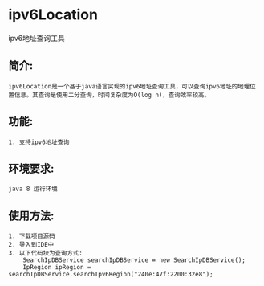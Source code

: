 # ipv6Location
ipv6地址查询工具
## 简介:
    ipv6Location是一个基于java语言实现的ipv6地址查询工具，可以查询ipv6地址的地理位置信息。其查询是使用二分查询，时间复杂度为O(log n)，查询效率较高。
## 功能:
    1. 支持ipv6地址查询
## 环境要求:
    java 8 运行环境
## 使用方法:
    1. 下载项目源码
    2. 导入到IDE中
    3. 以下代码块为查询方式:
        SearchIpDBService searchIpDBService = new SearchIpDBService();
        IpRegion ipRegion = searchIpDBService.searchIpv6Region("240e:47f:2200:32e8");